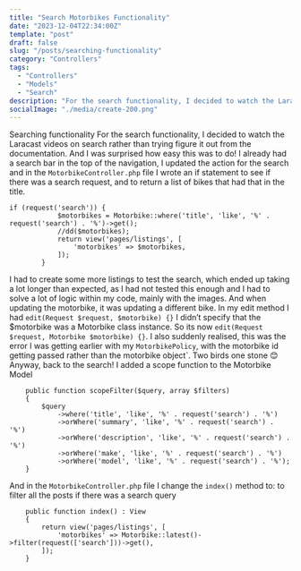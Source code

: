 ```yaml
---
title: "Search Motorbikes Functionality"
date: "2023-12-04T22:34:00Z"
template: "post"
draft: false
slug: "/posts/searching-functionality"
category: "Controllers"
tags:
  - "Controllers"
  - "Models"
  - "Search"
description: "For the search functionality, I decided to watch the Laracast videos on search rather than trying figure it out from the documentation.  And I was surprised how easy this was to do! "
socialImage: "./media/create-200.png"
---
```


Searching functionality
For the search functionality, I decided to watch the Laracast videos on search rather than trying figure it out from the documentation.  And I was surprised how easy this was to do!
I already had a search bar in the top of the navigation, I updated the action for the search and in the `MotorbikeController.php` file I wrote an if statement to see if there was a search request, and to return a list of bikes that had that in the title.
```
if (request('search')) {
            $motorbikes = Motorbike::where('title', 'like', '%' . request('search') . '%')->get();
            //dd($motorbikes);
            return view('pages/listings', [
                'motorbikes' => $motorbikes,
            ]);
        }
```
I had to create some more listings to test the search, which ended up taking a lot longer than expected, as I had not tested this enough and I had to solve a lot of logic within my code, mainly with the images.  And when updating the motorbike, it was updating a different bike.  In my edit method I had `edit(Request $request, $motorbike) {}` I didn’t specify that the $motorbike was a Motorbike class instance.  So its now `edit(Request $request, Motorbike $motorbike) {}`.
I also suddenly realised, this was the error I was getting earlier with my `MotorbikePolicy`, with the motorbike id getting passed rather than the motorbike object`.  Two birds one stone 😊
Anyway, back to the search!
I added a scope function to the Motorbike Model
```
    public function scopeFilter($query, array $filters)
    {
        $query
            ->where('title', 'like', '%' . request('search') . '%')
            ->orWhere('summary', 'like', '%' . request('search') . '%')
            ->orWhere('description', 'like', '%' . request('search') . '%')
            ->orWhere('make', 'like', '%' . request('search') . '%')
            ->orWhere('model', 'like', '%' . request('search') . '%');
    }
```
And in the `MotorbikeController.php` file I change the `index()` method to: to filter all the posts if there was a search query
```
    public function index() : View
    {
        return view('pages/listings', [
            'motorbikes' => Motorbike::latest()->filter(request(['search']))->get(),
        ]);
    }
```


